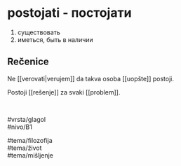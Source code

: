 # postojati - постојати

1. существовать  
2. иметься, быть в наличии

## Rečenice

Ne [[verovati|verujem]] da takva osoba [[uopšte]] postoji.

Postoji [[rešenje]] za svaki [[problem]].

<br>

#vrsta/glagol  
#nivo/B1  

#tema/filozofija  
#tema/život  
#tema/mišljenje  
